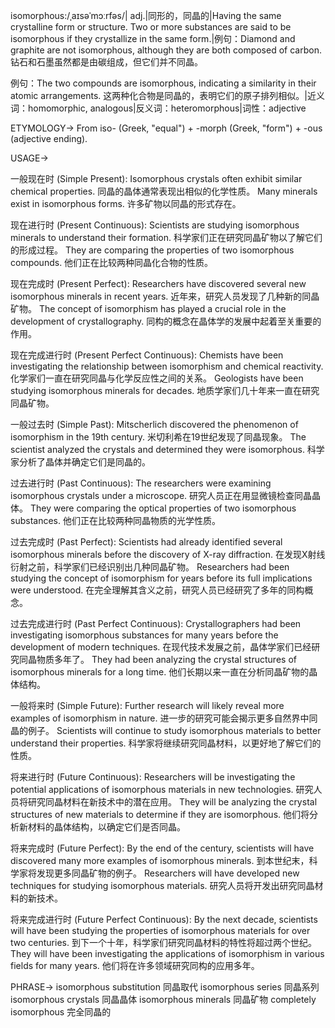 isomorphous:/ˌaɪsəˈmɔːrfəs/| adj.|同形的，同晶的|Having the same crystalline form or structure.  Two or more substances are said to be isomorphous if they crystallize in the same form.|例句：Diamond and graphite are not isomorphous, although they are both composed of carbon. 钻石和石墨虽然都是由碳组成，但它们并不同晶。

例句：The two compounds are isomorphous, indicating a similarity in their atomic arrangements. 这两种化合物是同晶的，表明它们的原子排列相似。|近义词：homomorphic, analogous|反义词：heteromorphous|词性：adjective


ETYMOLOGY->
From iso- (Greek, "equal") + -morph (Greek, "form") + -ous (adjective ending).


USAGE->

一般现在时 (Simple Present):
Isomorphous crystals often exhibit similar chemical properties. 同晶的晶体通常表现出相似的化学性质。
Many minerals exist in isomorphous forms. 许多矿物以同晶的形式存在。


现在进行时 (Present Continuous):
Scientists are studying isomorphous minerals to understand their formation. 科学家们正在研究同晶矿物以了解它们的形成过程。
They are comparing the properties of two isomorphous compounds. 他们正在比较两种同晶化合物的性质。


现在完成时 (Present Perfect):
Researchers have discovered several new isomorphous minerals in recent years. 近年来，研究人员发现了几种新的同晶矿物。
The concept of isomorphism has played a crucial role in the development of crystallography. 同构的概念在晶体学的发展中起着至关重要的作用。


现在完成进行时 (Present Perfect Continuous):
Chemists have been investigating the relationship between isomorphism and chemical reactivity. 化学家们一直在研究同晶与化学反应性之间的关系。
Geologists have been studying isomorphous minerals for decades. 地质学家们几十年来一直在研究同晶矿物。


一般过去时 (Simple Past):
Mitscherlich discovered the phenomenon of isomorphism in the 19th century.  米切利希在19世纪发现了同晶现象。
The scientist analyzed the crystals and determined they were isomorphous.  科学家分析了晶体并确定它们是同晶的。


过去进行时 (Past Continuous):
The researchers were examining isomorphous crystals under a microscope. 研究人员正在用显微镜检查同晶晶体。
They were comparing the optical properties of two isomorphous substances. 他们正在比较两种同晶物质的光学性质。


过去完成时 (Past Perfect):
Scientists had already identified several isomorphous minerals before the discovery of X-ray diffraction. 在发现X射线衍射之前，科学家们已经识别出几种同晶矿物。
Researchers had been studying the concept of isomorphism for years before its full implications were understood. 在完全理解其含义之前，研究人员已经研究了多年的同构概念。


过去完成进行时 (Past Perfect Continuous):
Crystallographers had been investigating isomorphous substances for many years before the development of modern techniques. 在现代技术发展之前，晶体学家们已经研究同晶物质多年了。
They had been analyzing the crystal structures of isomorphous minerals for a long time. 他们长期以来一直在分析同晶矿物的晶体结构。



一般将来时 (Simple Future):
Further research will likely reveal more examples of isomorphism in nature.  进一步的研究可能会揭示更多自然界中同晶的例子。
Scientists will continue to study isomorphous materials to better understand their properties. 科学家将继续研究同晶材料，以更好地了解它们的性质。


将来进行时 (Future Continuous):
Researchers will be investigating the potential applications of isomorphous materials in new technologies. 研究人员将研究同晶材料在新技术中的潜在应用。
They will be analyzing the crystal structures of new materials to determine if they are isomorphous. 他们将分析新材料的晶体结构，以确定它们是否同晶。


将来完成时 (Future Perfect):
By the end of the century, scientists will have discovered many more examples of isomorphous minerals. 到本世纪末，科学家将发现更多同晶矿物的例子。
Researchers will have developed new techniques for studying isomorphous materials. 研究人员将开发出研究同晶材料的新技术。



将来完成进行时 (Future Perfect Continuous):
By the next decade, scientists will have been studying the properties of isomorphous materials for over two centuries. 到下一个十年，科学家们研究同晶材料的特性将超过两个世纪。
They will have been investigating the applications of isomorphism in various fields for many years. 他们将在许多领域研究同构的应用多年。



PHRASE->
isomorphous substitution 同晶取代
isomorphous series 同晶系列
isomorphous crystals 同晶晶体
isomorphous minerals 同晶矿物
completely isomorphous 完全同晶的
